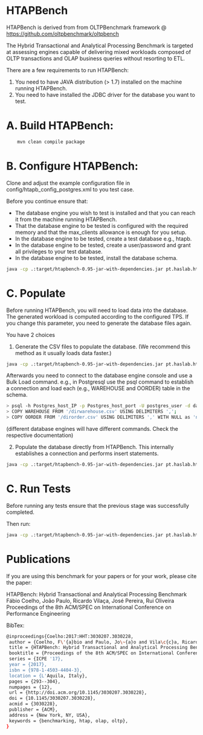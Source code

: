 # HTAPBench

HTAPBench is derived from from OLTPBenchmark framework @ https://github.com/oltpbenchmark/oltpbench

The Hybrid Transactional and Analytical Processing Benchmark is targeted at assessing engines capable of delivering mixed workloads composed of OLTP transactions and OLAP business queries without resorting to ETL.

There are a few requirements to run HTAPBench:
1. You need to have JAVA distribution (> 1.7) installed on the machine running HTAPBench.
2. You need to have installed the JDBC driver for the database you want to test.

# A. Build HTAPBench:
```bash
	mvn clean compile package
```

# B. Configure HTAPBench:
Clone and adjust the example configuration file in config/htapb_config_postgres.xml to you test case.

Before you continue ensure that:
- The database engine you wish to test is installed and that you can reach it from the machine running HTAPBench.
- That the database engine to be tested is configured with the required memory and that the max_clients allowance is enough for you setup.
- In the database engine to be tested, create a test database e.g., htapb.
- In the database engine to be tested, create a user/password and grant all privileges to your test database.
- In the database engine to be tested, install the database schema.
```bash
java -cp .:target/htapbench-0.95-jar-with-dependencies.jar pt.haslab.htapbench.core.HTAPBench -b database_name -c your_config_file.xml --create true --load false --generateFiles false --filePath dir --execute false --calibrate false
```
# C. Populate
Before running HTAPBench, you will need to load data into the database. The generated workload is computed according to the configured TPS. If you change this parameter, you need to generate the database files again. 

You have 2 choices

1. Generate the CSV files to populate the database. (We recommend this method as it usually loads data faster.)
```bash
java -cp .:target/htapbench-0.95-jar-with-dependencies.jar pt.haslab.htapbench.core.HTAPBench -b database_name -c your_config_file.xml --generateFiles true --filePath dir --execute false --calibrate true
```
Afterwards you need to connect to the database engine console and use a Bulk Load command.
e.g., in Postgresql use the psql command to establish a connection and load each (e.g., WAREHOUSE and OORDER) table in the schema. 
```bash
> psql -h Postgres_host_IP -p Postgres_host_port -U postgres_user -d database_name
> COPY WAREHOUSE FROM '/dirwarehouse.csv' USING DELIMITERS ',';
> COPY OORDER FROM '/dirorder.csv' USING DELIMITERS ',' WITH NULL as 'null';
```
(different database engines will have different commands. Check the respective documentation)

2. Populate the database directly from HTAPBench. This internally establishes a connection and performs insert statements.
```bash
java -cp .:target/htapbench-0.95-jar-with-dependencies.jar pt.haslab.htapbench.core.HTAPBench -b database_name -c your_config_file.xml --load true --execute false --calibrate true
```

# C. Run Tests
Before running any tests ensure that the previous stage was successfully completed. 

Then run:
```bash
java -cp .:target/htapbench-0.95-jar-with-dependencies.jar pt.haslab.htapbench.core.HTAPBench -b database_name -c config/htapb_config_postgres.xml --create false --load false --execute true --s 120 --calibrate false
```

# Publications
If you are using this benchmark for your papers or for your work, please cite the paper:

HTAPBench: Hybrid Transactional and Analytical Processing Benchmark 
Fábio Coelho, João Paulo, Ricardo Vilaça, José Pereira, Rui Oliveira
Proceedings of the 8th ACM/SPEC on International Conference on Performance Engineering

BibTex:
```bash
@inproceedings{Coelho:2017:HHT:3030207.3030228,
 author = {Coelho, F\'{a}bio and Paulo, Jo\~{a}o and Vila\c{c}a, Ricardo and Pereira, Jos{\'e} and Oliveira, Rui},
 title = {HTAPBench: Hybrid Transactional and Analytical Processing Benchmark},
 booktitle = {Proceedings of the 8th ACM/SPEC on International Conference on Performance Engineering},
 series = {ICPE '17},
 year = {2017},
 isbn = {978-1-4503-4404-3},
 location = {L'Aquila, Italy},
 pages = {293--304},
 numpages = {12},
 url = {http://doi.acm.org/10.1145/3030207.3030228},
 doi = {10.1145/3030207.3030228},
 acmid = {3030228},
 publisher = {ACM},
 address = {New York, NY, USA},
 keywords = {benchmarking, htap, olap, oltp},
} 
```



